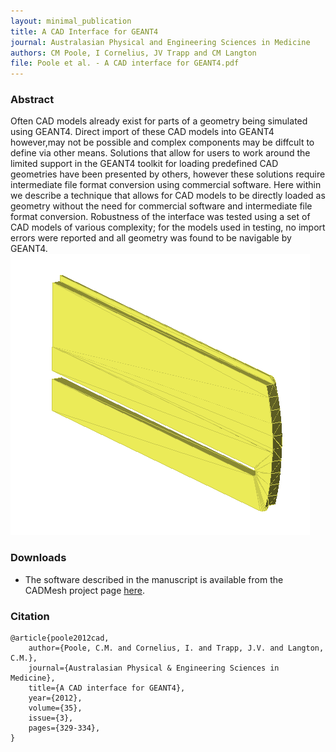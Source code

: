 ```yaml
--- 
layout: minimal_publication
title: A CAD Interface for GEANT4
journal: Australasian Physical and Engineering Sciences in Medicine 
authors: CM Poole, I Cornelius, JV Trapp and CM Langton
file: Poole et al. - A CAD interface for GEANT4.pdf
---
```


### Abstract
Often CAD models already exist for parts of a geometry being simulated using GEANT4.
Direct import of these CAD models into GEANT4 however,may not be possible and complex components may be diffcult to define via other means.
Solutions that allow for users to work around the limited support in the GEANT4 toolkit for loading predefined CAD geometries have been presented by others, however these solutions require intermediate file format conversion using commercial software.
Here within we describe a technique that allows for CAD models to be directly loaded as geometry without the need for commercial software and intermediate file format conversion.
Robustness of the interface was tested using a set of CAD models of various complexity; for the models used in testing, no import errors were reported and all geometry was found to be navigable by GEANT4.
![](/static/images/geant4_leaf.png)

### Downloads
- The software described in the manuscript is available from the CADMesh project page [here](http://code.google.com/p/cadmesh/).

### Citation

    @article{poole2012cad,
        author={Poole, C.M. and Cornelius, I. and Trapp, J.V. and Langton, C.M.},
        journal={Australasian Physical & Engineering Sciences in Medicine},
        title={A CAD interface for GEANT4},
        year={2012},
        volume={35},
        issue={3},
        pages={329-334},
    }

